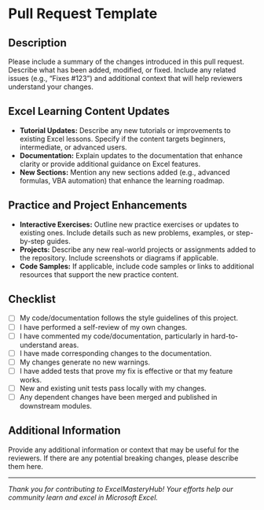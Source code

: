# Pull Request Template

## Description
Please include a summary of the changes introduced in this pull request. Describe what has been added, modified, or fixed. Include any related issues (e.g., “Fixes #123”) and additional context that will help reviewers understand your changes.

## Excel Learning Content Updates
- **Tutorial Updates:** Describe any new tutorials or improvements to existing Excel lessons. Specify if the content targets beginners, intermediate, or advanced users.
- **Documentation:** Explain updates to the documentation that enhance clarity or provide additional guidance on Excel features.
- **New Sections:** Mention any new sections added (e.g., advanced formulas, VBA automation) that enhance the learning roadmap.

## Practice and Project Enhancements
- **Interactive Exercises:** Outline new practice exercises or updates to existing ones. Include details such as new problems, examples, or step-by-step guides.
- **Projects:** Describe any new real-world projects or assignments added to the repository. Include screenshots or diagrams if applicable.
- **Code Samples:** If applicable, include code samples or links to additional resources that support the new practice content.

## Checklist
- [ ] My code/documentation follows the style guidelines of this project.
- [ ] I have performed a self-review of my own changes.
- [ ] I have commented my code/documentation, particularly in hard-to-understand areas.
- [ ] I have made corresponding changes to the documentation.
- [ ] My changes generate no new warnings.
- [ ] I have added tests that prove my fix is effective or that my feature works.
- [ ] New and existing unit tests pass locally with my changes.
- [ ] Any dependent changes have been merged and published in downstream modules.

## Additional Information
Provide any additional information or context that may be useful for the reviewers. If there are any potential breaking changes, please describe them here.

---

*Thank you for contributing to ExcelMasteryHub! Your efforts help our community learn and excel in Microsoft Excel.*
